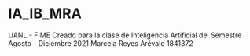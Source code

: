 # IA_IB_MRA
UANL - FIME
Creado para la clase de Inteligencia Artificial del Semestre Agosto - Diciembre 2021
Marcela Reyes Arévalo 1841372
